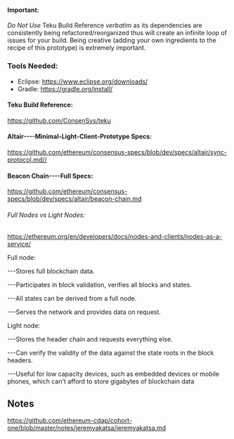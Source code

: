 #### Important:
*Do Not Use* Teku Build Reference *verbatim* as its dependencies are consistently being refactored/reorganized thus will create an infinite loop of issues for your build.
Being creative (adding your own ingredients to the recipe of this prototype) is extremely important. 

### Tools Needed:
- Eclipse: https://www.eclipse.org/downloads/
- Gradle: https://gradle.org/install/

#### Teku Build Reference:
https://github.com/ConsenSys/teku

#### Altair----Minimal-Light-Client-Prototype Specs:
https://github.com/ethereum/consensus-specs/blob/dev/specs/altair/sync-protocol.md//

#### Beacon Chain----Full Specs:
https://github.com/ethereum/consensus-specs/blob/dev/specs/altair/beacon-chain.md

###### Full Nodes vs Light Nodes:
https://ethereum.org/en/developers/docs/nodes-and-clients/nodes-as-a-service/

Full node:

---Stores full blockchain data.

---Participates in block validation, verifies all blocks and states.

---All states can be derived from a full node.

---Serves the network and provides data on request.

Light node:

---Stores the header chain and requests everything else.

---Can verify the validity of the data against the state roots in the block headers.

---Useful for low capacity devices, such as embedded devices or mobile phones, which can't afford to store gigabytes of blockchain data

## Notes 
https://github.com/ethereum-cdap/cohort-one/blob/master/notes/jeremyakatsa/jeremyakatsa.md

